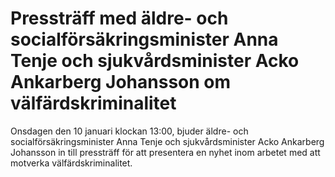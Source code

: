 # Pressträff med äldre- och socialförsäkringsminister Anna Tenje och sjukvårdsminister Acko Ankarberg Johansson om välfärdskriminalitet

Onsdagen den 10 januari klockan 13:00, bjuder äldre- och socialförsäkringsminister Anna Tenje och sjukvårdsminister Acko Ankarberg Johansson in till pressträff för att presentera en nyhet inom arbetet med att motverka välfärdskriminalitet.
